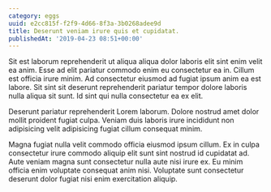 ```yaml
---
category: eggs
uuid: e2cc815f-f2f9-4d66-8f3a-3b0268adee9d
title: Deserunt veniam irure quis et cupidatat.
publishedAt: '2019-04-23 08:51+00:00'
---
```


Sit est laborum reprehenderit ut aliqua aliqua dolor laboris elit sint enim velit ea anim. Esse ad elit pariatur commodo enim eu consectetur ea in. Cillum est officia irure minim. Ad consectetur eiusmod ad fugiat ipsum anim ea est labore. Sit sint sit deserunt reprehenderit pariatur tempor dolore laboris nulla aliqua sit sunt. Id sint qui nulla consectetur ea ex elit.

Deserunt pariatur reprehenderit Lorem laborum. Dolore nostrud amet dolor mollit proident fugiat culpa. Veniam duis laboris irure incididunt non adipisicing velit adipisicing fugiat cillum consequat minim.

Magna fugiat nulla velit commodo officia eiusmod ipsum cillum. Ex in culpa consectetur irure commodo aliquip elit sunt sint nostrud id cupidatat ad. Aute veniam magna sunt consectetur nulla aute nisi irure ex. Eu minim officia enim voluptate consequat anim nisi. Voluptate sunt consectetur deserunt dolor fugiat nisi enim exercitation aliquip.